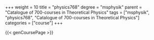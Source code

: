 +++
weight = 10
title = "physics768"
degree = "msphysik"
parent = "Catalogue of 700-courses in Theoretical Physics"
tags = ["msphysik", "physics768", "Catalogue of 700-courses in Theoretical Physics"]
categories = ["course"]
+++

{{< genCoursePage >}}
